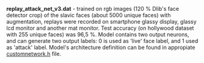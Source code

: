 **replay_attack_net_v3.dat** - trained on rgb images (120 % Dlib's face detector crop) of the slavic faces (about 5000 unique faces) with augmentation, replays were recorded on smartphone glassy display, glassy lcd monitor and another mat monitor. Test accuracy (on hollywood dataset with 255 unique faces) was 96,5 %. Model contains two output neurons, and can generate two output labels: 0 is used as 'live' face label, and 1 used as 'attack' label. Model's architecture definition can be found in appropiate [customnetwork.h](https://github.com/pi-null-mezon/FaceAntiSpoofing/blob/228c90b90d3d93c81415ca2d95b15c447d5a2222/ReplayAttack/Learner/customnetwork.h#L84) file.  

